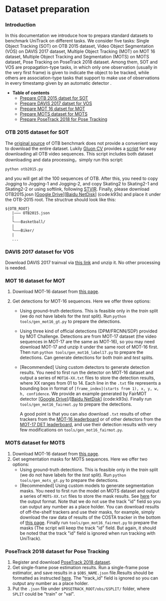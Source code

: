 # Dataset preparation

### Introduction

In this documentation we introduce how to prepara standard datasets to benchmark UniTrack on different tasks. We consider five tasks: Single Object Tracking (SOT) on OTB 2015 dataset, Video Object Segmentation (VOS) on DAVIS 2017 dataset, Multiple Object Tracking (MOT) on MOT 16 dataset, Multiple Object Tracking and Segmentation (MOTS) on MOTS dataset, Pose Tracking on PoseTrack 2018 dataset. Among them, SOT and VOS are propagation-type tasks, in which only one observation (usually in the very first frame) is given to indicate the object to be tracked, while others are association-type tasks that support to make use of observations in every timestamp given by an automatic detector . 

- **Table of contents**
  - [Prepare OTB 2015 datset for SOT](#OTB-2015-dataset-for-SOT)
  - [Prepare DAVIS 2017 datset for VOS](#DAVIS-2017-dataset-for-VOS)
  - [Prepare MOT 16 datset for MOT](#MOT-16-dataset-for-MOT)
  - [Prepare MOTS dataset for MOTS](#MOTS-dataset-for-MOTS)
  - [Prepare PoseTrack 2018 for Pose Tracking](#PoseTrack-2018-dataset-for-Pose-Tracking)


### OTB 2015 dataset for SOT

The [original source](http://cvlab.hanyang.ac.kr/tracker_benchmark/datasets.html) of OTB benchmark does not provide a convenient way to download the entire dataset. Lukily [Gluon CV](https://cv.gluon.ai/contents.html) provides a [script](https://cv.gluon.ai/_downloads/719c5c0d73fb22deacc84b4557b6fd5f/otb2015.py) for easy downloading all OTB video sequences. This script  includes both dataset downloading and data processing，simply run this script:

`python otb2015.py`

and you will get all the 100 sequences of OTB. After this, you need to copy Jogging to Jogging-1 and Jogging-2, and copy Skating2 to Skating2-1 and Skating2-2 or using softlink, following [STVIR](https://github.com/STVIR/pysot/tree/master/testing_dataset). Finally, please download OTB2015.josn \[[Google Drive](https://drive.google.com/file/d/1jHYta8wsSid9DwcWl5hcNJNPzgQMcI_r/view?usp=sharing)\]\[[Baidu NetDisk](https://pan.baidu.com/s/1d9oR7ZEHq4V5i6bLpEllng)\] (code:k93s) and place it under the OTB-2015 root. The structrue should look like this:

```
${OTB_ROOT}
   |——— OTB2015.json
   |        
   └———Basketball/
   | 
   └———Biker/
   | 
   ...
```



### DAVIS 2017 dataset for VOS

Download DAVIS 2017 trainval via [this link](https://data.vision.ee.ethz.ch/csergi/share/davis/DAVIS-2017-trainval-480p.zip) and unzip it. No other processing is needed.

### MOT 16 dataset for MOT

1. Download MOT-16 dataset from [this page](https://motchallenge.net/data/MOT16/).
2. Get detections for MOT-16 sequences. Here we offer three options:

   - Using ground-truth detections. This is feasible only in the *train* split (we do not have labels for the *test* split). Run `python tools/gen_mot16_gt.py` to prepare the detections.
   - Using three kind of official detections (DPM/FRCNN/SDP) provided by MOT Challenge. Detections are from MOT-17 dataset (the video sequences in MOT-17 are the same as MOT-16), so you may need download MOT-17 and unzip it under the same root of MOT-16 first. Then run `python tools/gen_mot16_label17.py` to prepare the detections. Can generate detections for both *train* and *test* splits. 
   - [Recommended] Using custom detectors to generate detection results. You need to first run the detector on MOT-16 dataset and output a series of `MOT16-XX.txt` files to store the detection results, where XX ranges from 01 to 14. Each line in the `.txt` file represents a bounding box in format of `[frame_index](starts from 1), x, y, w, h, confidence`. We provide an example generated by FairMOT detector \[[Google Drive](https://drive.google.com/file/d/113xks7UIZ6LeBY_CTlOh5Z_OQ0hiP551/view?usp=sharing)\]/\[[Baidu NetDisk](https://pan.baidu.com/s/1-E9SN4rWWpZRT1ermcX0JA)\] (code:k93s). Finally run `tools/gen_mot16_fairmot.py` to prepare the detections. 
   
       A good point is that you can also download `.txt` results of other trackers from the [MOT-16 leaderboard](https://motchallenge.net/results/MOT16/) or of other detectors from the [MOT-17 DET leaderboard](https://motchallenge.net/results/MOT17Det/), and use their detection results with very few modifications on `tools/gen_mot16_fairmot.py`. 

### MOTS dataset for MOTS

1. Download MOT-16 dataset from [this page](https://motchallenge.net/data/MOTS/).
2. Get segmentation masks for MOTS sequences. Here we offer two options:
   - Using ground-truth detections. This is feasible only in the *train* split (we do not have labels for the *test* split). Run `python tools/gen_mots_gt.py` to prepare the detections.
   - [Recommended] Using custom models to generate segmentation masks. You need to first run the model on MOTS dataset and output a series of `MOTS-XX.txt` files to store the mask results. See [here](https://motchallenge.net/instructions/) for the output format. Note that we do not use the track "id" field so you can output any number as a place holder. You can download results of off-the-shelf trackers and use their masks, for example, simply download the raw data of results of the COSTA tracker in the bottom of [this page](https://motchallenge.net/method/MOTS=87&chl=17). Finally run `tools/gen_mot16_fairmot.py` to prepare the masks (The script will keep the track "id" field. But again, it should be noted that the track "id" field is ignored when run tracking with UniTrack). 
   
   
### PoseTrack 2018 dataset for Pose Tracking

1. Register and download [PoseTrack 2018 dataset](https://posetrack.net/).
2. Get single-frame pose estimation results. Run a single-frame pose estimator, and save results in a `$OBS_NAME.json` file.Results should be formatted as instructed [here](https://github.com/leonid-pishchulin/poseval). The "track_id" field is ignored so you can output any number as a place holder. 
3. Put the `.json` file under `$POSETRACK_ROOT/obs/$SPLIT/` folder, where `SPLIT` could be "train" or "val".